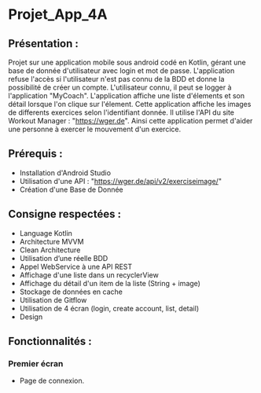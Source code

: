# Projet_App_4A
## Présentation :
Projet sur une application mobile sous android codé en Kotlin, gérant une base de donnée d'utilisateur avec login et mot de passe.
L'application refuse l'accès si l'utilisateur n'est pas connu de la BDD et donne la possibilité de créer un compte.
L'utilisateur connu, il peut se logger à l'application "MyCoach".
L'application affiche une liste d'élements et son détail lorsque l'on clique sur l'élement.
Cette application affiche les images de differents exercices selon l'identifiant donnée. Il utilise l'API du site Workout Manager : "https://wger.de".
Ainsi cette application permet d'aider une personne à exercer le mouvement d'un exercice.

## Prérequis :
- Installation d'Android Studio
- Utilisation d'une API :
"https://wger.de/api/v2/exerciseimage/"
- Création d'une Base de Donnée

## Consigne respectées :
- Language Kotlin
- Architecture MVVM
- Clean Architecture
- Utilisation d’une réelle BDD
- Appel WebService à une API REST
- Affichage d'une liste dans un recyclerView
- Affichage du détail d'un item de la liste (String + image)
- Stockage de données en cache
- Utilisation de Gitflow
- Utilisation de 4 écran (login, create account, list, detail)
- Design

## Fonctionnalités :
### Premier écran
- Page de connexion.
